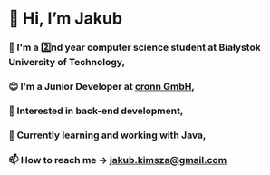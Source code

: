    # **👋 Hi, I’m Jakub**
###  :dizzy: I'm a 2️⃣nd year computer science student at Białystok University of Technology,
###  :blush: I'm a Junior Developer at [cronn GmbH](https://github.com/cronn), 
###  :star2: Interested in back-end development,
### 🌱 Currently learning and working with Java,
### 📫 How to reach me -> jakub.kimsza@gmail.com

<!---
JacobK1337/JacobK1337 is a ✨ special ✨ repository because its `README.md` (this file) appears on your GitHub profile.
You can click the Preview link to take a look at your changes.
--->
